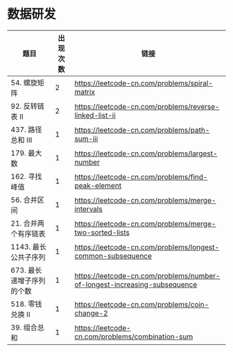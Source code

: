 # 数据研发

|题目|出现次数|链接|
|-|-|-|
|54. 螺旋矩阵|2|https://leetcode-cn.com/problems/spiral-matrix|
|92. 反转链表 II|2|https://leetcode-cn.com/problems/reverse-linked-list-ii|
|437. 路径总和 III|1|https://leetcode-cn.com/problems/path-sum-iii|
|179. 最大数|1|https://leetcode-cn.com/problems/largest-number|
|162. 寻找峰值|1|https://leetcode-cn.com/problems/find-peak-element|
|56. 合并区间|1|https://leetcode-cn.com/problems/merge-intervals|
|21. 合并两个有序链表|1|https://leetcode-cn.com/problems/merge-two-sorted-lists|
|1143. 最长公共子序列|1|https://leetcode-cn.com/problems/longest-common-subsequence|
|673. 最长递增子序列的个数|1|https://leetcode-cn.com/problems/number-of-longest-increasing-subsequence|
|518. 零钱兑换 II|1|https://leetcode-cn.com/problems/coin-change-2|
|39. 组合总和|1|https://leetcode-cn.com/problems/combination-sum|